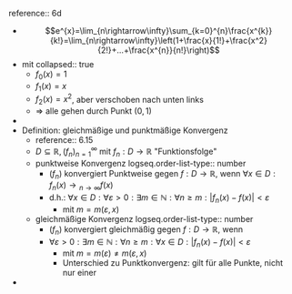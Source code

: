reference:: 6d

- $$e^{x}=\lim_{n\rightarrow\infty}\sum_{k=0}^{n}\frac{x^{k}}{k!}=\lim_{n\rightarrow\infty}\left(1+\frac{x}{1!}+\frac{x^2}{2!}+...+\frac{x^{n}}{n!}\right)$$
- mit
  collapsed:: true
	- $f_0\left(x\right)=1$
	- $f_1\left(x\right)=x$
	- $f_2\left(x\right)=x^2$, aber verschoben nach unten links
	- => alle gehen durch Punkt $\left(0,1\right)$
-
- Definition: gleichmäßige und punktmäßige Konvergenz
	- reference:: 6.15
	- $D\subseteq\mathbb{R},\left(f_{n}\right)_{n=1}^{\infty}$ mit $f_{n}:D\rightarrow\mathbb{R}$ "Funktionsfolge"
	- punktweise Konvergenz
	  logseq.order-list-type:: number
		- $\left(f_{n}\right)$ konvergiert Punktweise gegen $f:D\rightarrow\mathbb{R}$, wenn $\forall x\in D:f_{n}\left(x\right)\longrightarrow{}_{n\rightarrow\infty}f\left(x\right)$
		- d.h.: $\forall x\in D:\forall\varepsilon>0:\exists m\in\mathbb{N}:\forall n\geq m:\left|f_{n}\left(x\right)-f\left(x\right)\right|<\varepsilon$
			- mit $m=m\left(\varepsilon,x\right)$
	- gleichmäßige Konvergenz
	  logseq.order-list-type:: number
		- $\left(f_{n}\right)$ konvergiert gleichmäßig gegen $f:D\rightarrow\mathbb{R}$, wenn
		- $\forall\varepsilon>0:\exists m\in\mathbb{N}:\forall n\geq m:\forall x\in D:\left|f_{n}\left(x\right)-f\left(x\right)\right|<\varepsilon$
			- mit $m=m\left(\varepsilon\right)\neq m\left(\varepsilon,x\right)$
			- Unterschied zu Punktkonvergenz: gilt für alle Punkte, nicht nur einer
-